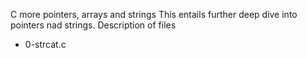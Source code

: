   C more pointers, arrays and strings
This entails further deep dive into pointers nad strings.
Description of files
 - 0-strcat.c
